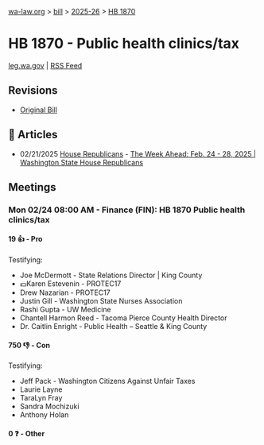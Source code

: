 [wa-law.org](/) > [bill](/bill/) > [2025-26](/bill/2025-26/) > [HB 1870](/bill/2025-26/hb/1870/)

# HB 1870 - Public health clinics/tax
[leg.wa.gov](https://app.leg.wa.gov/billsummary?BillNumber=1870&Year=2025&Initiative=false) | [RSS Feed](./rss.xml)

## Revisions
* [Original Bill](1/)

## 📰 Articles
* 02/21/2025 [House Republicans](/org/house_republicans/) - [The Week Ahead: Feb. 24 - 28, 2025 | Washington State House Republicans](https://houserepublicans.wa.gov/week/the-week-ahead-feb-24-28-2025/#:~:text=HB%201870)

## Meetings
### Mon 02/24 08:00 AM - Finance (FIN): HB 1870 Public health clinics/tax
#### 19 👍 - Pro
Testifying:
* Joe McDermott - State Relations Director | King County
* 💵Karen Estevenin - PROTEC17
* Drew Nazarian - PROTEC17
* Justin Gill - Washington State Nurses Association
* Rashi Gupta - UW Medicine
* Chantell Harmon Reed - Tacoma Pierce County Health Director
* Dr. Caitlin Enright - Public Health – Seattle & King County

#### 750 👎 - Con
Testifying:
* Jeff Pack - Washington Citizens Against Unfair Taxes
* Laurie Layne
* TaraLyn Fray
* Sandra Mochizuki
* Anthony Holan

#### 0 ❓ - Other
